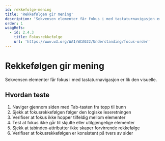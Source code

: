 ```yaml
---
id: rekkefolge-mening
title: 'Rekkefølgen gir mening'
description: 'Sekvensen elementer får fokus i med tastaturnavigasjon er lik den visuelle.'
order: 1
wcagRefs:
  - id: 2.4.3
    title: Fokusrekkefølge
    url: 'https://www.w3.org/WAI/WCAG22/Understanding/focus-order'
---
```


# Rekkefølgen gir mening

Sekvensen elementer får fokus i med tastaturnavigasjon er lik den visuelle.

## Hvordan teste

1. Naviger gjennom siden med Tab-tasten fra topp til bunn
2. Sjekk at fokusrekkefølgen følger den logiske leseretningen
3. Verifiser at fokus ikke hopper tilfeldig mellom elementer
4. Test at fokus ikke går til skjulte eller utilgjengelige elementer
5. Sjekk at tabindex-attributter ikke skaper forvirrende rekkefølge
6. Verifiser at fokusrekkefølgen er konsistent på tvers av sider


